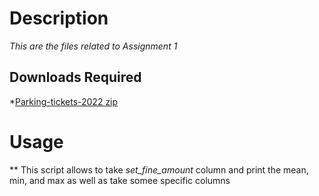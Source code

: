# Description
*This are the files related to Assignment 1*
## Downloads Required
*[Parking-tickets-2022 zip](https://open.toronto.ca/dataset/parking-tickets/)
# Usage
** This script allows to take *set_fine_amount* column and print the mean, min, and max as well as take somee specific columns
